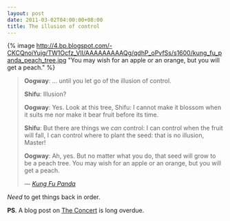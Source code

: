 ```yaml
---
layout: post
date: 2011-03-02T04:00:00+08:00
title: The illusion of control
---
```


{% image http://4.bp.blogspot.com/-CKCQnoiYujg/TW1Ocfz_VlI/AAAAAAAAAQg/qdhP_oPvfSs/s1600/kung_fu_panda_peach_tree.jpg "You may wish for an apple or an orange, but you will get a peach." %}

> **Oogway**: ... until you let go of the illusion of control.
>
> **Shifu**: Illusion?
>
> **Oogway**: Yes.
> Look at this tree, Shifu: I cannot make it blossom when it suits me nor make it bear fruit before its time.
>
> **Shifu**: But there are things we *can* control: I can control when the fruit will fall, I can control where to plant the seed: that is no illusion, Master!
>
> **Oogway**: Ah, yes. But no matter what you do, that seed will grow to be a peach tree. You may wish for an apple or an orange, but you will get a peach.
>
> — [*Kung Fu Panda*][kfp]

*Need* to get things back in order.

**PS**. A blog post on [The Concert][] is long overdue.

[kfp]: http://www.imdb.com/media/rm2261620224/tt0441773
[The Concert]: http://www.ironmaiden.com/press-cuttings.html